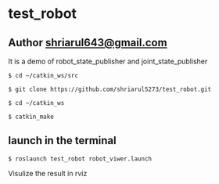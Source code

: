 # test_robot


## Author shriarul643@gmail.com

It is a demo of robot_state_publisher and joint_state_publisher 

```
$ cd ~/catkin_ws/src

$ git clone https://github.com/shriarul5273/test_robot.git

$ cd ~/catkin_ws

$ catkin_make
```

## launch in the terminal

```
$ roslaunch test_robot robot_viwer.launch 
```

Visulize the result in rviz 
